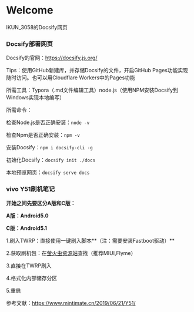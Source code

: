 # Welcome

IKUN_3058的Docsify网页

### Docsify部署网页

Docsify的官网：https://docsify.js.org/

Tips：使用GitHub新建库，并存储Docsify的文件，开启GitHub Pages功能实现随时访问。也可以用Cloudflare Workers中的Pages功能

所需工具：Typora（.md文件编辑工具）node.js（使用NPM安装Docsify到Windows实现本地编写）

所需命令：

检查Node.js是否正确安装：`node -v`

检查Npm是否正确安装：`npm -v`

安装Docsify：`npm i docsify-cli -g`

初始化Docsify：`docsify init ./docs`

本地预览网页：`docsify serve docs`

### vivo Y51刷机笔记

**开始之间先要区分A版和C版：**

**A版：Android5.0**

**C版：Android5.1**

1.刷入TWRP：直接使用一键刷入脚本**（注：需要安装Fastboot驱动）**

2.获取刷机包：在[萤火虫资源站](https://www.yhcres.top/)查找（推荐MIUI,Flyme）

3.直接在TWRP刷入

4.格式化内部储存分区

5.重启

参考文献：https://www.mintimate.cn/2019/06/21/Y51/
